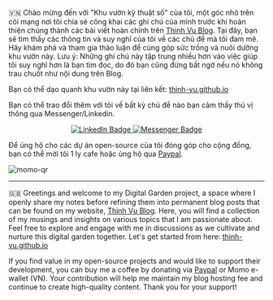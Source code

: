 🇻🇳 Chào mừng đến với "Khu vườn kỹ thuật số" của tôi, một góc nhỏ trên cõi mạng nơi tôi chia sẻ công khai các ghi chú của mình trước khi hoàn thiện chúng thành các bài viết hoàn chỉnh trên [Thinh Vu Blog](https://thinhvu.com/). Tại đây, bạn sẽ tìm thấy các thông tin và suy nghĩ của tôi về các chủ đề mà tôi đam mê. Hãy khám phá và tham gia thảo luận để cùng góp sức trồng và nuôi dưỡng khu vườn này.
Lưu ý: Những ghi chú này tập trung nhiều hơn vào việc giúp tôi suy nghĩ hơn là bạn tìm đọc, do đó bạn cũng đừng bất ngờ nếu nó không trau chuốt như nội dung trên Blog.

Bạn có thể dạo quanh khu vườn này tại liên kết: [thinh-vu.github.io](https://thinh-vu.github.io?source=github&medium=readme)

Bạn có thể trao đổi thêm với tôi về bất kỳ chủ đề nào bạn cảm thấy thú vị thông qua Messenger/Linkedin.

<div id="badges" align="center">
  <a href="https://www.linkedin.com/in/thinh-vu">
    <img src="https://img.shields.io/badge/LinkedIn-blue?style=for-the-badge&logo=linkedin&logoColor=white" alt="LinkedIn Badge"/>
  </a>
  <a href="https://www.messenger.com/t/mr.thinh.ueh">
    <img src="https://img.shields.io/badge/Messenger-00B2FF?style=for-the-badge&logo=messenger&logoColor=white" alt="Messenger Badge"/>
  </a>
</div>


Để ủng hộ cho các dự án open-source của tôi đóng góp cho cộng đồng, bạn có thể mời tôi 1 ly cafe hoặc ủng hộ qua [Paypal](https://paypal.me/thinhvuphoto?country.x=VN&locale.x=en_US).

![momo-qr](https://github.com/thinh-vu/vnstock/blob/main/src/momo-qr-thinhvu.jpeg?raw=true)

---

🇬🇧 Greetings and welcome to my Digital Garden project, a space where I openly share my notes before refining them into permanent blog posts that can be found on my website, [Thinh Vu Blog](https://thinhvu.com/). Here, you will find a collection of my musings and insights on various topics that I am passionate about. Feel free to explore and engage with me in discussions as we cultivate and nurture this digital garden together.
Let's get started from here: [thinh-vu.github.io](https://thinh-vu.github.io?source=github&medium=readme)

If you find value in my open-source projects and would like to support their development, you can buy me a coffee by donating via [Paypal](https://paypal.me/thinhvuphoto?country.x=VN&locale.x=en_US) or Momo e-wallet (VN). Your contribution will help me maintain my blog hosting fee and continue to create high-quality content. Thank you for your support!